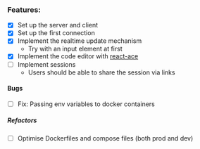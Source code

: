 ### Features:

- [x] Set up the server and client
- [x] Set up the first connection
- [x] Implement the realtime update mechanism
  - Try with an input element at first
- [x] Implement the code editor with [react-ace](https://securingsincity.github.io/react-ace/)
- [ ] Implement sessions
  - Users should be able to share the session via links

#### Bugs

- [ ] Fix: Passing env variables to docker containers

##### Refactors

- [ ] Optimise Dockerfiles and compose files (both prod and dev)
